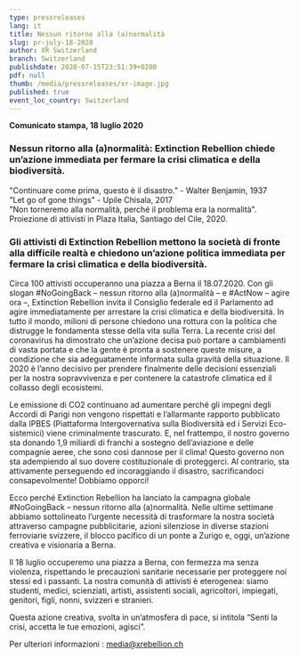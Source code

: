 ```yaml
---
type: pressreleases
lang: it
title: Nessun ritorno alla (a)normalità
slug: pr-july-18-2020
author: XR Switzerland
branch: Switzerland
publishdate: 2020-07-15T23:51:39+0200
pdf: null
thumb: /media/pressreleases/xr-image.jpg
published: true
event_loc_country: Switzerland
---
```

**Comunicato stampa, 18 luglio 2020**

### Nessun ritorno alla (a)normalità: Extinction Rebellion chiede un’azione immediata per fermare la crisi climatica e della biodiversità.

"Continuare come prima, questo è il disastro." - Walter Benjamin, 1937\
"Let go of gone things" - Upile Chisala, 2017\
"Non torneremo alla normalità, perché il problema era la normalità". Proiezione di attivisti in Plaza Italia, Santiago del Cile, 2020.

### Gli attivisti di Extinction Rebellion mettono la società di fronte alla difficile realtà e chiedono un’azione politica immediata per fermare la crisi climatica e della biodiversità.

Circa 100 attivisti occuperanno una piazza a Berna il 18.07.2020. Con gli slogan #NoGoingBack – nessun ritorno alla (a)normalità – e #ActNow – agire ora –, Extinction Rebellion invita il Consiglio federale ed il Parlamento ad agire immediatamente per arrestare la crisi climatica e della biodiversità. In tutto il mondo, milioni di persone chiedono una rottura con la politica che distrugge le fondamenta stesse della vita sulla Terra. La recente crisi del coronavirus ha dimostrato che un’azione decisa può portare a cambiamenti di vasta portata e che la gente è pronta a sostenere queste misure, a condizione che sia adeguatamente informata sulla gravità della situazione. Il 2020 è l’anno decisivo per prendere finalmente delle decisioni essenziali per la nostra sopravvivenza e per contenere la catastrofe climatica ed il collasso degli ecosistemi.

Le emissione di CO2 continuano ad aumentare perché gli impegni degli Accordi di Parigi non vengono rispettati e l’allarmante rapporto pubblicato dalla IPBES (Piattaforma Intergovernativa sulla Biodiversità ed i Servizi Eco-sistemici) viene criminalmente trascurato. E, nel frattempo, il nostro governo sta donando 1,9 miliardi di franchi a sostegno dell’aviazione e delle compagnie aeree, che sono così dannose per il clima! Questo governo non sta adempiendo al suo dovere costituzionale di proteggerci. Al contrario, sta attivamente perseguendo ed incoraggiando il disastro, sacrificandoci consapevolmente! Dobbiamo opporci!

Ecco perché Extinction Rebellion ha lanciato la campagna globale #NoGoingBack – nessun ritorno alla (a)normalità. Nelle ultime settimane abbiamo sottolineato l’urgente necessità di trasformare la nostra società attraverso campagne pubblicitarie, azioni silenziose in diverse stazioni ferroviarie svizzere, il blocco pacifico di un ponte a Zurigo e, oggi, un’azione creativa e visionaria a Berna.

Il 18 luglio occuperemo una piazza a Berna, con fermezza ma senza violenza, rispettando le precauzioni sanitarie necessarie per proteggere noi stessi ed i passanti. La nostra comunità di attivisti è eterogenea: siamo studenti, medici, scienziati, artisti, assistenti sociali, agricoltori, impiegati, genitori, figli, nonni, svizzeri e stranieri.

Questa azione creativa, svolta in un’atmosfera di pace, si intitola “Senti la crisi, accetta le tue emozioni, agisci”.

Per ulteriori informazioni : media@xrebellion.ch